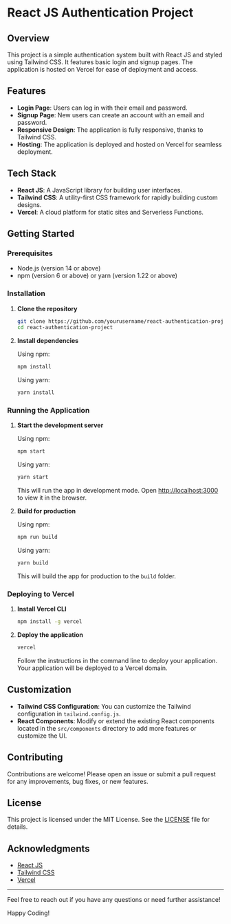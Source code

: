 # React JS Authentication Project

## Overview

This project is a simple authentication system built with React JS and styled using Tailwind CSS. It features basic login and signup pages. The application is hosted on Vercel for ease of deployment and access.

## Features

- **Login Page**: Users can log in with their email and password.
- **Signup Page**: New users can create an account with an email and password.
- **Responsive Design**: The application is fully responsive, thanks to Tailwind CSS.
- **Hosting**: The application is deployed and hosted on Vercel for seamless deployment.

## Tech Stack

- **React JS**: A JavaScript library for building user interfaces.
- **Tailwind CSS**: A utility-first CSS framework for rapidly building custom designs.
- **Vercel**: A cloud platform for static sites and Serverless Functions.

## Getting Started

### Prerequisites

- Node.js (version 14 or above)
- npm (version 6 or above) or yarn (version 1.22 or above)

### Installation

1. **Clone the repository**

   ```bash
   git clone https://github.com/yourusername/react-authentication-project.git
   cd react-authentication-project
   ```

2. **Install dependencies**

   Using npm:

   ```bash
   npm install
   ```

   Using yarn:

   ```bash
   yarn install
   ```

### Running the Application

1. **Start the development server**

   Using npm:

   ```bash
   npm start
   ```

   Using yarn:

   ```bash
   yarn start
   ```

   This will run the app in development mode. Open [http://localhost:3000](http://localhost:3000) to view it in the browser.

2. **Build for production**

   Using npm:

   ```bash
   npm run build
   ```

   Using yarn:

   ```bash
   yarn build
   ```

   This will build the app for production to the `build` folder.

### Deploying to Vercel

1. **Install Vercel CLI**

   ```bash
   npm install -g vercel
   ```

2. **Deploy the application**

   ```bash
   vercel
   ```

   Follow the instructions in the command line to deploy your application. Your application will be deployed to a Vercel domain.

## Customization

- **Tailwind CSS Configuration**: You can customize the Tailwind configuration in `tailwind.config.js`.
- **React Components**: Modify or extend the existing React components located in the `src/components` directory to add more features or customize the UI.

## Contributing

Contributions are welcome! Please open an issue or submit a pull request for any improvements, bug fixes, or new features.

## License

This project is licensed under the MIT License. See the [LICENSE](LICENSE) file for details.

## Acknowledgments

- [React JS](https://reactjs.org/)
- [Tailwind CSS](https://tailwindcss.com/)
- [Vercel](https://vercel.com/)

---

Feel free to reach out if you have any questions or need further assistance!

Happy Coding!
